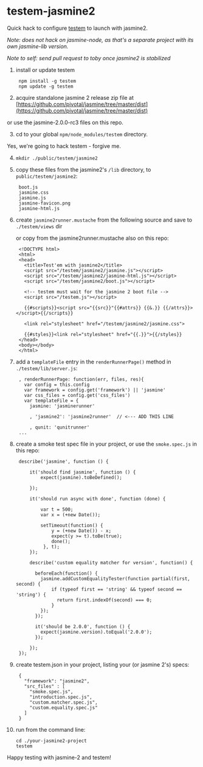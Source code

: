 testem-jasmine2
===============

Quick hack to configure [testem](https://github.com/airportyh/testem) to launch 
with jasmine2.  

*Note: does not hack on jasmine-node, as that's a separate project with its own 
jasmine-lib version.*

*Note to self: send pull request to toby once jasmine2 is stabilized*

1. install or update testem

        npm install -g testem
        npm update -g testem

2. acquire standalone jasmine 2 release zip file at 
    [https://github.com/pivotal/jasmine/tree/master/dist](https://github.com/pivotal/jasmine/tree/master/dist)

  or use the jasmine-2.0.0-rc3 files on this repo.

3. cd to your global <code>npm/node_modules/testem</code> directory.

  Yes, we're going to hack testem - forgive me.

4. <code>mkdir ./public/testem/jasmine2</code>

5. copy these files from the jasmine2's <code>/lib</code> directory, to 
  <code>public/testem/jasmine2</code>:

        boot.js
        jasmine.css
        jasmine.js
        jasmine-favicon.png
        jasmine-html.js
  
6. create <code>jasmine2runner.mustache</code> from the following source and 
   save to <code>./testem/views</code> dir

    or copy from the jasmine2runner.mustache also on this repo:
    
        <!DOCTYPE html>
        <html>
        <head>
          <title>Test'em with jasmine2</title>
          <script src="/testem/jasmine2/jasmine.js"></script>
          <script src="/testem/jasmine2/jasmine-html.js"></script>
          <script src="/testem/jasmine2/boot.js"></script>
          
          <!-- testem must wait for the jasmine 2 boot file -->
          <script src="/testem.js"></script>
    
          {{#scripts}}<script src="{{src}}"{{#attrs}} {{&.}} {{/attrs}}></script>{{/scripts}}
    
          <link rel="stylesheet" href="/testem/jasmine2/jasmine.css">
    
          {{#styles}}<link rel="stylesheet" href="{{.}}">{{/styles}}
        </head>
        <body></body>
        </html>

7. add a <code>templateFile</code> entry in the <code>renderRunnerPage()</code> 
    method in <code>./testem/lib/server.js</code>:

        
        , renderRunnerPage: function(err, files, res){
          var config = this.config
          var framework = config.get('framework') || 'jasmine'
          var css_files = config.get('css_files')
          var templateFile = { 
            jasmine: 'jasminerunner'
            
            , 'jasmine2': 'jasmine2runner'  // <--- ADD THIS LINE
            
            , qunit: 'qunitrunner'
        ...

8. create a smoke test spec file in your project, or use the 
    <code>smoke.spec.js</code> in this repo:

        describe('jasmine', function () {
    
            it('should find jasmine', function () {
                expect(jasmine).toBeDefined();
            
            });
            
            it('should run async with done', function (done) {
            
                var t = 500;
                var x = (+new Date());
                
                setTimeout(function() {
                    y = (+new Date()) - x;
                    expect(y >= t).toBe(true);
                    done();
                 }, t);
            });
  
            describe('custom equality matcher for version', function() {

              beforeEach(function() {
                jasmine.addCustomEqualityTester(function partial(first, second) {
                    if (typeof first == 'string' && typeof second == 'string') {
                      return first.indexOf(second) === 0;
                    }
                });
              });
              
              it('should be 2.0.0', function () {
                expect(jasmine.version).toEqual('2.0.0');
              });
              
            });            
        });
    
9. create testem.json in your project, listing your (or jasmine 2's) specs:

        {
          "framework": "jasmine2",
          "src_files" : [
            "smoke.spec.js",
            "introduction.spec.js",
            "custom.matcher.spec.js",
            "custom.equality.spec.js"
          ]
        }
    
10. run from the command line:

        cd ./your-jasmine2-project
        testem

        
Happy testing with jasmine-2 and testem!
